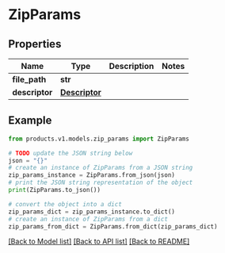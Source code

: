 # ZipParams


## Properties

Name | Type | Description | Notes
------------ | ------------- | ------------- | -------------
**file_path** | **str** |  | 
**descriptor** | [**Descriptor**](Descriptor.md) |  | 

## Example

```python
from products.v1.models.zip_params import ZipParams

# TODO update the JSON string below
json = "{}"
# create an instance of ZipParams from a JSON string
zip_params_instance = ZipParams.from_json(json)
# print the JSON string representation of the object
print(ZipParams.to_json())

# convert the object into a dict
zip_params_dict = zip_params_instance.to_dict()
# create an instance of ZipParams from a dict
zip_params_from_dict = ZipParams.from_dict(zip_params_dict)
```
[[Back to Model list]](../README.md#documentation-for-models) [[Back to API list]](../README.md#documentation-for-api-endpoints) [[Back to README]](../README.md)


